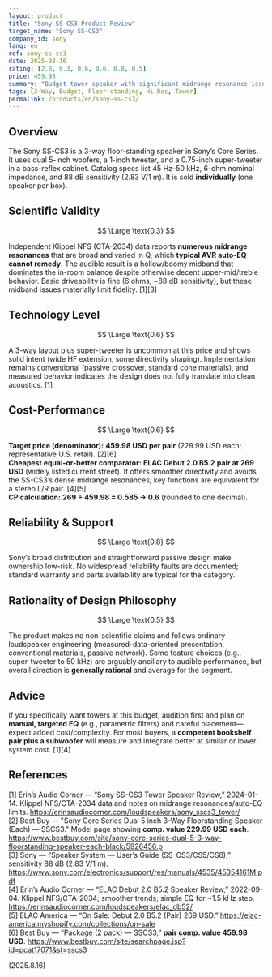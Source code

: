 ```yaml
---
layout: product
title: "Sony SS-CS3 Product Review"
target_name: "Sony SS-CS3"
company_id: sony
lang: en
ref: sony-ss-cs3
date: 2025-08-16
rating: [2.8, 0.3, 0.6, 0.6, 0.8, 0.5]
price: 459.98
summary: "Budget tower speaker with significant midrange resonance issues that typical AVR auto-EQ cannot solve; competent 3-way hardware but uneven real-world fidelity."
tags: [3-Way, Budget, Floor-standing, Hi-Res, Tower]
permalink: /products/en/sony-ss-cs3/
---
```

## Overview

The Sony SS-CS3 is a 3-way floor-standing speaker in Sony’s Core Series. It uses dual 5-inch woofers, a 1-inch tweeter, and a 0.75-inch super-tweeter in a bass-reflex cabinet. Catalog specs list 45 Hz–50 kHz, 6-ohm nominal impedance, and 88 dB sensitivity (2.83 V/1 m). It is sold **individually** (one speaker per box).

## Scientific Validity

$$ \Large \text{0.3} $$

Independent Klippel NFS (CTA-2034) data reports **numerous midrange resonances** that are broad and varied in Q, which **typical AVR auto-EQ cannot remedy**. The audible result is a hollow/boomy midband that dominates the in-room balance despite otherwise decent upper-mid/treble behavior. Basic driveability is fine (6 ohms, ~88 dB sensitivity), but these midband issues materially limit fidelity. [1][3]

## Technology Level

$$ \Large \text{0.6} $$

A 3-way layout plus super-tweeter is uncommon at this price and shows solid intent (wide HF extension, some directivity shaping). Implementation remains conventional (passive crossover, standard cone materials), and measured behavior indicates the design does not fully translate into clean acoustics. [1]

## Cost-Performance

$$ \Large \text{0.6} $$

**Target price (denominator):** **459.98 USD per pair** (229.99 USD each; representative U.S. retail). [2][6]  
**Cheapest equal-or-better comparator:** **ELAC Debut 2.0 B5.2** **pair at 269 USD** (widely listed current street). It offers smoother directivity and avoids the SS-CS3’s dense midrange resonances; key functions are equivalent for a stereo L/R pair. [4][5]  
**CP calculation:** **269 ÷ 459.98 = 0.585 → 0.6** (rounded to one decimal).

## Reliability & Support

$$ \Large \text{0.8} $$

Sony’s broad distribution and straightforward passive design make ownership low-risk. No widespread reliability faults are documented; standard warranty and parts availability are typical for the category.

## Rationality of Design Philosophy

$$ \Large \text{0.5} $$

The product makes no non-scientific claims and follows ordinary loudspeaker engineering (measured-data-oriented presentation, conventional materials, passive network). Some feature choices (e.g., super-tweeter to 50 kHz) are arguably ancillary to audible performance, but overall direction is **generally rational** and average for the segment.

## Advice

If you specifically want towers at this budget, audition first and plan on **manual, targeted EQ** (e.g., parametric filters) and careful placement—expect added cost/complexity. For most buyers, a **competent bookshelf pair plus a subwoofer** will measure and integrate better at similar or lower system cost. [1][4]

## References

[1] Erin’s Audio Corner — “Sony SS-CS3 Tower Speaker Review,” 2024-01-14. Klippel NFS/CTA-2034 data and notes on midrange resonances/auto-EQ limits. https://erinsaudiocorner.com/loudspeakers/sony_sscs3_tower/  
[2] Best Buy — "Sony Core Series Dual 5 inch 3-Way Floorstanding Speaker (Each) — SSCS3." Model page showing **comp. value 229.99 USD each**. https://www.bestbuy.com/site/sony-core-series-dual-5-3-way-floorstanding-speaker-each-black/5926456.p  
[3] Sony — “Speaker System — User’s Guide (SS-CS3/CS5/CS8),” sensitivity 88 dB (2.83 V/1 m). https://www.sony.com/electronics/support/res/manuals/4535/45354161M.pdf  
[4] Erin’s Audio Corner — “ELAC Debut 2.0 B5.2 Speaker Review,” 2022-09-04. Klippel NFS/CTA-2034; smoother trends; simple EQ for ~1.5 kHz step. https://erinsaudiocorner.com/loudspeakers/elac_db52/  
[5] ELAC America — “On Sale: Debut 2.0 B5.2 (Pair) 269 USD.” https://elac-america.myshopify.com/collections/on-sale  
[6] Best Buy — “Package (2 pack) — SSCS3,” **pair comp. value 459.98 USD**. https://www.bestbuy.com/site/searchpage.jsp?id=pcat17071&st=sscs3

(2025.8.16)

